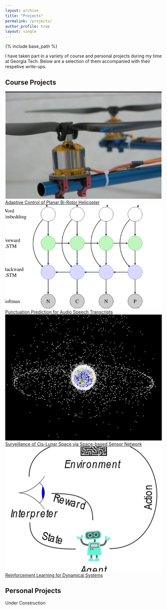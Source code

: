 ```yaml
---
layout: archive
title: "Projects"
permalink: /projects/
author_profile: true
layout: single
---
```

{% include base_path %}

I have taken part in a variety of course and personal projects during my time at Georgia Tech. Below are a selection of them accompanied with their respetive write-ups.

<h2 id="course-projects">Course Projects</h2>

<div class="projectwrapper">
  <div id="projectrow">
    <div id="rowelement2" class="container">
      <a href="/projects/ece6554finalproj">
        <img src="/images/projects/proj_quad_ece6554_final.jpg" alt="ece6554" class="image-rounded-corners">
        <div class="overlay">
          <div class="text">Adaptive Control of Planar Bi-Rotor Helicopter</div>
        </div>
      </a>
    </div>
    <div id="rowelement2" class="container">
      <a href="/projects/cs7643finalproj">
        <img src="/images/projects/cs7643.png" alt="cs7643" class="image-rounded-corners">
        <div class="overlay">
          <div class="text">Punctuation Prediction for Audio Speech Transcripts</div>
        </div>
      </a>
    </div>
  </div>

  <div id="projectrow">
    <div id="rowelement2" class="container" width="50%">
      <a href="/projects/ae6354finalproj">
        <img src="/images/projects/proj_surveil_ae6354.jpg" alt="ae6354" class="image-rounded-corners">
        <div class="overlay">
          <div class="text">Surveillance of Cis-Lunar Space via Space-based Sensor Network</div>
        </div>
      </a>
    </div>
    <div id="rowelement2" class="container">
      <a href="/projects/ece6254finalproj">
        <img src="/images/projects/ece6254.jpg" alt="ece6254" class="image-rounded-corners">
        <div class="overlay">
          <div class="text">Reinforcement Learning for Dynamical Systems</div>
        </div>
      </a>
    </div>
  </div>

</div>

<h2 id="course-projects">Personal Projects</h2>
Under Construction